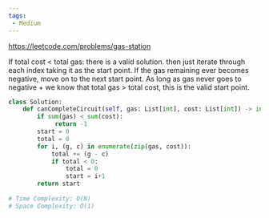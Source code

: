 ```yaml
---
tags:
 - Medium
---
```


https://leetcode.com/problems/gas-station

If total cost < total gas: there is a valid solution. then just iterate through each index taking it as the start point. If the gas remaining ever becomes negative, move on to the next start point. As long as gas never goes to negative + we know that total gas > total cost, this is the valid start point.

```python
class Solution:
    def canCompleteCircuit(self, gas: List[int], cost: List[int]) -> int:
        if sum(gas) < sum(cost):
             return -1
        start = 0
        total = 0
        for i, (g, c) in enumerate(zip(gas, cost)):
            total += (g - c)
            if total < 0:
                total = 0
                start = i+1
        return start
            
# Time Complexity: O(N)
# Space Complexity: O(1)
```
